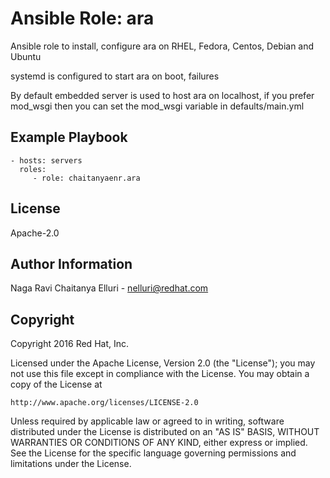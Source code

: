 Ansible Role: ara
=========
Ansible role to install, configure ara on RHEL, Fedora, Centos, Debian and Ubuntu

systemd is configured to start ara on boot, failures

By default embedded server is used to host ara on localhost, if you prefer mod_wsgi then you can set the mod_wsgi variable in defaults/main.yml

Example Playbook
----------------

    - hosts: servers
      roles:
         - role: chaitanyaenr.ara

License
-------

Apache-2.0

Author Information
------------------

Naga Ravi Chaitanya Elluri - nelluri@redhat.com

Copyright
------------------

Copyright 2016 Red Hat, Inc.

Licensed under the Apache License, Version 2.0 (the "License");
you may not use this file except in compliance with the License.
You may obtain a copy of the License at

    http://www.apache.org/licenses/LICENSE-2.0

Unless required by applicable law or agreed to in writing, software
distributed under the License is distributed on an "AS IS" BASIS,
WITHOUT WARRANTIES OR CONDITIONS OF ANY KIND, either express or implied.
See the License for the specific language governing permissions and
limitations under the License.
